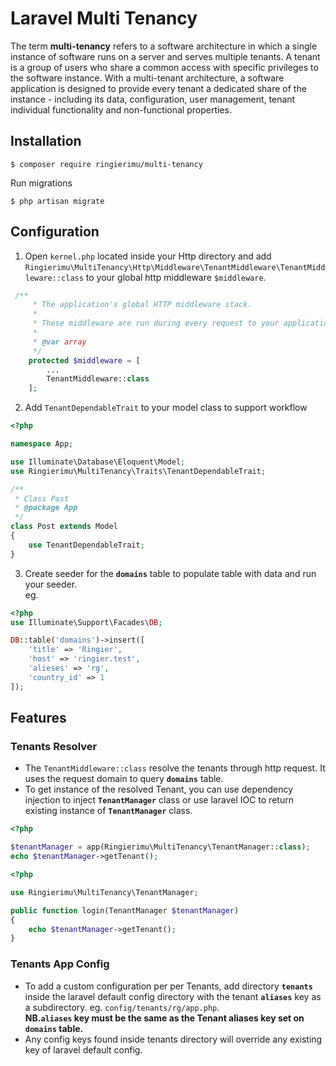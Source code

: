 # Laravel Multi Tenancy

The term **multi-tenancy** refers to a software architecture in which a single instance of software runs on a server and 
serves multiple tenants. A tenant is a group of users who share a common access with specific privileges to the software instance.
With a multi-tenant architecture, a software application is designed to provide every tenant a dedicated share of 
the instance - including its data, configuration, user management, tenant individual functionality and non-functional properties.

## Installation
```
$ composer require ringierimu/multi-tenancy 
```
Run migrations
```
$ php artisan migrate
```
## Configuration
1. Open `kernel.php` located inside your Http directory 
and add `Ringierimu\MultiTenancy\Http\Middleware\TenantMiddleware\TenantMiddleware::class`
to your global http middleware `$middleware`.
```php
 /**
     * The application's global HTTP middleware stack.
     *
     * These middleware are run during every request to your application.
     *
     * @var array
     */
    protected $middleware = [
        ...
        TenantMiddleware::class
    ];
```

2. Add `TenantDependableTrait` to your model class to support workflow
```php
<?php

namespace App;

use Illuminate\Database\Eloquent\Model;
use Ringierimu\MultiTenancy\Traits\TenantDependableTrait;

/**
 * Class Post
 * @package App
 */
class Post extends Model
{
    use TenantDependableTrait;
}
```
3. Create seeder for the **`domains`** table to populate table with data 
and run your seeder.<br>
eg.
```php
<?php
use Illuminate\Support\Facades\DB;

DB::table('domains')->insert([
    'title' => 'Ringier',
    'host' => 'ringier.test',
    'alieses' => 'rg',
    'country_id' => 1
]);
```

## Features
### Tenants Resolver
- The `TenantMiddleware::class` resolve the tenants through http request. It uses the request domain to query **`domains`** table.
- To get instance of the resolved Tenant, you can use dependency injection to inject **`TenantManager`** class or use laravel IOC to return existing instance of **`TenantManager`** class.
```php
<?php

$tenantManager = app(Ringierimu\MultiTenancy\TenantManager::class);
echo $tenantManager->getTenant();
``` 

```php
<?php

use Ringierimu\MultiTenancy\TenantManager;

public function login(TenantManager $tenantManager)
{
    echo $tenantManager->getTenant();
}

```
### Tenants App Config
- To add a custom configuration per per Tenants, add directory **`tenants`** inside the laravel default config directory with the tenant **`aliases`** key as a subdirectory.
eg. `config/tenants/rg/app.php`.<br>
**NB.`aliases` key must be the same as the Tenant aliases key set on `domains` table.**
- Any config keys found inside tenants directory will override any existing key of laravel default config.

